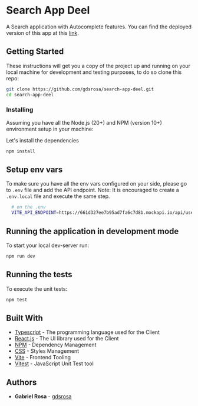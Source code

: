 # Search App Deel

A Search application with Autocomplete features. You can find the deployed version of this app at this [link](https://search-app-deel.vercel.app/).

## Getting Started

These instructions will get you a copy of the project up and running on your local machine for development and testing purposes, to do so clone this repo:

```zsh
git clone https://github.com/gdsrosa/search-app-deel.git
cd search-app-deel
```

### Installing

Assuming you have all the Node.js (20+) and NPM (version 10+) environment setup in your machine:

Let's install the dependencies

```zsh
npm install
```

## Setup env vars

To make sure you have all the env vars configured on your side, please go to `.env` file and add the API endpoint.
Note: It is encouraged to create a `.env.local` file and execute the same step.

```zsh
  # on the .env
  VITE_API_ENDPOINT=https://661d327ee7b95ad7fa6c7d8b.mockapi.io/api/users
```

## Running the application in development mode

To start your local dev-server run:

```zsh
npm run dev
```

## Running the tests

To execute the unit tests:

```zsh
npm test
```

## Built With

- [Typescript](https://www.typescriptlang.org/) - The programming language used for the Client
- [React.js](https://reactjs.org/) - The UI library used for the Client
- [NPM](http://npmjs.org) - Dependency Management
- [CSS](https://developer.mozilla.org/pt-BR/docs/Web/CSS) - Styles Management
- [Vite](https://vitejs.dev/) - Frontend Tooling
- [Vitest](https://vitest.dev/) - JavaScript Unit Test tool

## Authors

- **Gabriel Rosa** - [gdsrosa](https://github.com/gdsrosa)
